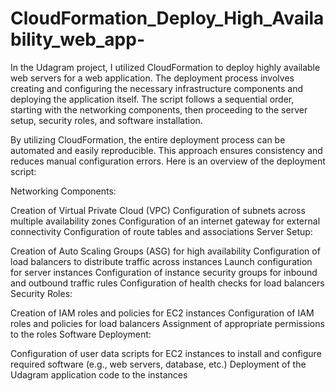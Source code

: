 # CloudFormation_Deploy_High_Availability_web_app-

In the Udagram project, I utilized CloudFormation to deploy highly available web servers for a web application. The deployment process involves creating and configuring the necessary infrastructure components and deploying the application itself. The script follows a sequential order, starting with the networking components, then proceeding to the server setup, security roles, and software installation.

By utilizing CloudFormation, the entire deployment process can be automated and easily reproducible. This approach ensures consistency and reduces manual configuration errors. Here is an overview of the deployment script:

Networking Components:

Creation of Virtual Private Cloud (VPC)
Configuration of subnets across multiple availability zones
Configuration of an internet gateway for external connectivity
Configuration of route tables and associations
Server Setup:

Creation of Auto Scaling Groups (ASG) for high availability
Configuration of load balancers to distribute traffic across instances
Launch configuration for server instances
Configuration of instance security groups for inbound and outbound traffic rules
Configuration of health checks for load balancers
Security Roles:

Creation of IAM roles and policies for EC2 instances
Configuration of IAM roles and policies for load balancers
Assignment of appropriate permissions to the roles
Software Deployment:

Configuration of user data scripts for EC2 instances to install and configure required software (e.g., web servers, database, etc.)
Deployment of the Udagram application code to the instances
